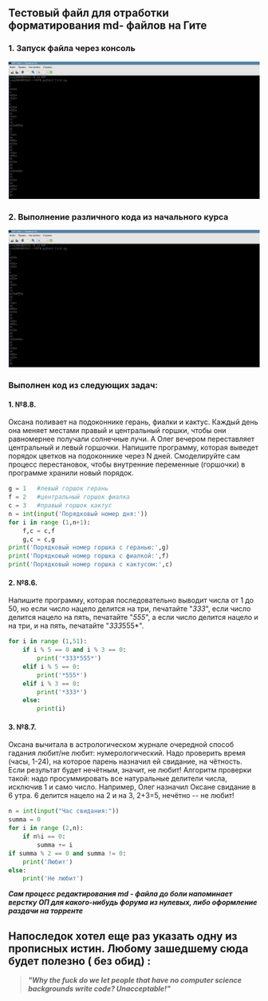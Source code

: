 ## Тестовый файл для отработки форматирования md- файлов на Гите
### 1. Запуск файла через консоль
![Скриншот командной строки](https://github.com/Voldek404/HSP/blob/main/Запуск%20файла%20через%20консоль)
### 2. Выполнение различного кода из начального курса
![Скриншот командной строки](https://github.com/Voldek404/HSP/blob/main/Images/Start_console) 
### Выполнен код из следующих задач:
#### 1. №8.8.
  Оксана поливает на подоконнике герань, фиалки и кактус. Каждый день она меняет местами правый и центральный горшки, чтобы они равномернее получали солнечные лучи. А Олег вечером переставляет центральный и левый горшочки.
Напишите программу, которая выведет порядок цветков на подоконнике через N дней.
Смоделируйте сам процесс перестановок, чтобы внутренние переменные (горшочки) в программе хранили новый порядок.
```python
g = 1   #левый горшок герань
f = 2   #центральный горшок фиалка
c = 3   #правый горшок кактус
n = int(input('Порядковый номер дня:'))
for i in range (1,n+1):
    f,c = c,f
    g,c = c,g
print('Порядковый номер горшка с геранью:',g)
print('Порядковый номер горшка с фиалкой:',f)
print('Порядковый номер горшка с кактусом:',c)
```
#### 2. №8.6.
  Напишите программу, которая последовательно выводит числа от 1 до 50, но если число нацело делится на три, печатайте "*333*", если число делится нацело на пять, печатайте "*555*", а если число делится нацело и на три, и на пять, печатайте "*333*555*".
```python
for i in range (1,51):
    if i % 5 == 0 and i % 3 == 0:
        print('*333*555*')
    elif i % 5 == 0:
        print('*555*')
    elif i % 3 == 0:
        print('*333*')
    else:
        print(i)
```
#### 3. №8.7. 
  Оксана вычитала в астрологическом журнале очередной способ гадания любит/не любит: нумерологический.
Надо проверить время (часы, 1-24), на которое парень назначил ей свидание, на чётность. Если результат будет нечётным, значит, не любит!
Алгоритм проверки такой: надо просуммировать все натуральные делители числа, исключив 1 и само число.
Например, Олег назначил Оксане свидание в 6 утра. 6 делится нацело на 2 и на 3, 2+3=5, нечётно -- не любит!
```python
n = int(input("Час свидания:"))
summa = 0
for i in range (2,n):
    if n%i == 0:
        summa += i
if summa % 2 == 0 and summa != 0:
    print('Любит')
else:
    print('Не любит')
```
***Сам процесс редактирования md - файла до боли напоминает верстку ОП для какого-нибудь форума из нулевых, либо оформление раздачи на торренте***
## Напоследок хотел еще раз указать одну из прописных истин. Любому зашедшему сюда будет полезно ( без обид) :
> ***"Why the fuck do we let people that have no computer science backgrounds write code? Unacceptable!"***
